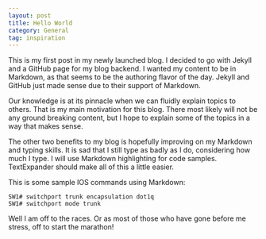 ```yaml
---
layout: post
title: Hello World
category: General
tag: inspiration
---
```

This is my first post in my newly launched blog. I decided to go with Jekyll and a GitHub page for my blog backend. I wanted my content to be in Markdown, as that seems to be the authoring flavor of the day. Jekyll and GitHub just made sense due to their support of Markdown.

Our knowledge is at its pinnacle when we can fluidly explain topics to others. That is my main motivation for this blog. There most likely will not be any ground breaking content, but I hope to explain some of the topics in a way that makes sense.

The other two benefits to my blog is hopefully improving on my Markdown and typing skills. It is sad that I still type as badly as I do, considering how much I type. I will use Markdown highlighting for code samples. TextExpander should make all of this a little easier.

This is some sample IOS commands using Markdown:

	SW1# switchport trunk encapsulation dot1q
	SW1# switchport mode trunk

Well I am off to the races. Or as most of those who have gone before me stress, off to start the marathon!


